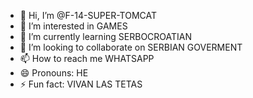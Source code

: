 - 👋 Hi, I’m @F-14-SUPER-TOMCAT
- 👀 I’m interested in GAMES
- 🌱 I’m currently learning SERBOCROATIAN
- 💞️ I’m looking to collaborate on SERBIAN GOVERMENT
- 📫 How to reach me WHATSAPP
- 😄 Pronouns: HE
- ⚡ Fun fact: VIVAN LAS TETAS

<!---
F-14-SUPER-TOMCAT/F-14-SUPER-TOMCAT is a ✨ special ✨ repository because its `README.md` (this file) appears on your GitHub profile.
You can click the Preview link to take a look at your changes.
--->
